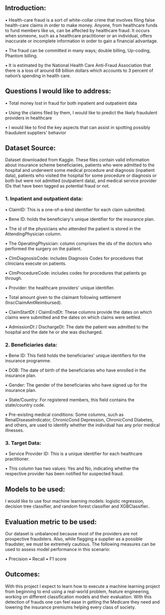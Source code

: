 

## Introduction:

•	Health-care fraud is a sort of white-collar crime that involves filing false health-care claims in order to make money. Anyone, from healthcare funds to fund members like us, can be affected by healthcare fraud. It occurs when someone, such as a healthcare practitioner or an individual, offers inaccurate or incomplete information in order to gain a financial advantage.

•	The fraud can be committed in many ways; double billing, Up-coding, Phantom billing.

•	It is estimated by the National Health Care Anti-Fraud Association that there is a loss of around 68 billion dollars which accounts to 3 percent of nation’s spending in health care. 


## Questions I would like to address:

•	 Total money lost in fraud for both inpatient and outpatieint data

•	Using the claims filed by them, I would like to predict the likely fraudulent providers in healthcare 

•	I would like to find the key aspects that can assist in spotting possibly fraudulent suppliers' behavior
 


## Dataset Source:
Dataset downloaded from Kaggle. These files contain valid information about insurance scheme beneficiaries, patients who were admitted to the hospital and underwent some medical procedure and diagnosis (inpatient data), patients who visited the hospital for some procedure or diagnosis or both but were not admitted (outpatient data), and medical service provider IDs that have been tagged as potential fraud or not.

  ### 1.	Inpatient and outpatient data:
•	ClaimID: This is a one-of-a-kind identifier for each claim submitted.

•	Bene ID: holds the beneficiary's unique identifier for the insurance plan.

•	The id of the physicians who attended the patient is stored in the AttendingPhysician column.

•	The OperatingPhysician: column comprises the ids of the doctors who performed the surgery on the patient.

•	ClmDiagnosisCode: includes Diagnosis Codes for procedures that clinicians execute on patients.

•	ClmProcedureCode: includes codes for procedures that patients go through.

•	Provider: the healthcare providers' unique identifier.

•	Total amount given to the claimant following settlement (InscClaimAmtReimbursed).

•	ClaimStartDt / ClaimEndDt: These columns provide the dates on which claims were submitted and the dates on which claims were settled.

•	AdmissionDt / DischargeDt: The date the patient was admitted to the hospital and the date he or she was discharged.

  ### 2.	Beneficiaries data: 
•	Bene ID: This field holds the beneficiaries' unique identifiers for the insurance programme.

•	DOB: The date of birth of the beneficiaries who have enrolled in the insurance plan.

•	Gender: The gender of the beneficiaries who have signed up for the insurance plan.

•	State/Country: For registered members, this field contains the state/country code.

•	Pre-existing medical conditions: Some columns, such as RenalDiseaseIndicator, ChronicCond Depression, ChronicCond Diabetes, and others, are used to identify whether the individual has any prior medical illnesses.

  ### 3.	Target Data:
•	Service Provider ID: This is a unique identifier for each healthcare practitioner.

•	This column has two values: Yes and No, indicating whether the respective provider has been notified for suspected fraud.


## Models to be used:

I would like to use four machine learning models: logistic regression, decision tree classifier, and random forest classifier and XGBClassifier..
## Evaluation metric to be used:

Our dataset is unbalanced because most of the providers are not prospective fraudsters. Also, while flagging a supplier as a possible fraudster, we must be extremely cautious. The following measures can be used to assess model performance in this scenario:


•	Precision
• Recall
• F1 score

## Outcomes:

With this project I expect to learn how to execute a machine learning project from beginning to end using a real-world problem, feature engineering, working on different classification models and their evaluation.
With this detection of frauds one can feel ease in getting the Medicare they need and lowering the insurance premiums helping every class of society.

